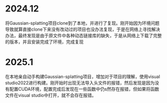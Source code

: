 # 2024.12
将Gaussian-splatting项目clone到了本地，并进行了复现。刚开始因为环境问题导致就算直接clone下来没有改动过的项目也没办法复现，于是在网络上寻找解决办法，最终发现是由于原文件中各种动态链接库的缺失，于是从网络上下载了完整的版本，并且安装完成了环境，完成复现
# 2025.1
在本地亲自动手构建Gaussian-splatting项目，增加对于项目的理解，使用visual studio2022进行构建。刚开始时出现无法导入头文件的报错，然后发现是因为没有配置CUDA环境，配置完成后发现在一些函数中仍s然存在报错，但如果将函数文件在visual studio中打开，就不会存在报错。